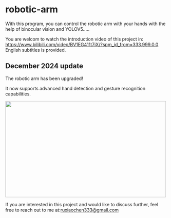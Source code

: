 # robotic-arm
With this program, you can control the robotic arm with your hands with the help of binocular vision and YOLOV5.....

You are welcom to watch the introduction video of this project in: https://www.bilibili.com/video/BV1EG411t7iX/?spm_id_from=333.999.0.0
English subtitles is provided.


## December 2024 update
The robotic arm has been upgraded!

It now supports advanced hand detection and gesture recognition capabilities.

<img src="example.gif" width="500" height="300">

If you are interested in this project and would like to discuss further, feel free to reach out to me at:ruxiaochen333@gmail.com

